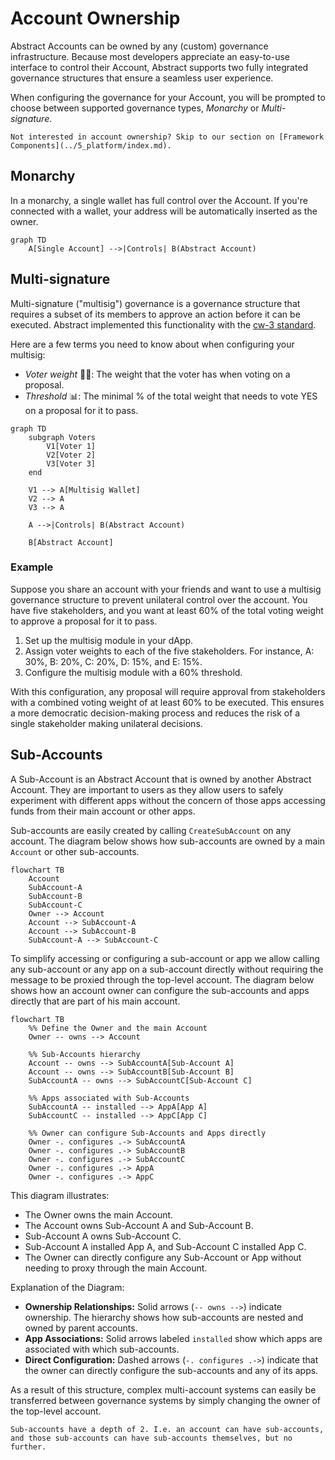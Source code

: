 # Account Ownership

Abstract Accounts can be owned by any (custom) governance infrastructure. Because most developers appreciate an easy-to-use interface to control their Account, Abstract supports two fully integrated governance structures that ensure a seamless user experience.

When configuring the governance for your Account, you will be prompted to choose between supported governance types, *Monarchy* or *Multi-signature*.

```admonish info
Not interested in account ownership? Skip to our section on [Framework Components](../5_platform/index.md).
```

## Monarchy

In a monarchy, a single wallet has full control over the Account. If you're connected with a wallet, your address will be automatically inserted as the owner.

```mermaid
graph TD
    A[Single Account] -->|Controls| B(Abstract Account)
```

## Multi-signature

Multi-signature ("multisig") governance is a governance structure that requires a subset of its members to approve an action before it can be executed. Abstract implemented this functionality with the <a href="https://github.com/CosmWasm/cw-plus/blob/main/packages/cw3/README.md" target="_blank"> cw-3 standard</a>.

Here are a few terms you need to know about when configuring your multisig:

- *Voter weight* 🏋️‍♂️: The weight that the voter has when voting on a proposal.
- *Threshold* 📊: The minimal % of the total weight that needs to vote YES on a proposal for it to pass.

```mermaid
graph TD
    subgraph Voters
        V1[Voter 1]
        V2[Voter 2]
        V3[Voter 3]
    end

    V1 --> A[Multisig Wallet]
    V2 --> A
    V3 --> A
    
    A -->|Controls| B(Abstract Account)

    B[Abstract Account]
```

### Example

Suppose you share an account with your friends and want to use a multisig governance structure to prevent unilateral control over the account. You have five stakeholders, and you want at least 60% of the total voting weight to approve a proposal for it to pass.

1. Set up the multisig module in your dApp.
2. Assign voter weights to each of the five stakeholders. For instance, A: 30%, B: 20%, C: 20%, D: 15%, and E: 15%.
3. Configure the multisig module with a 60% threshold.

With this configuration, any proposal will require approval from stakeholders with a combined voting weight of at least 60% to be executed. This ensures a more democratic decision-making process and reduces the risk of a single stakeholder making unilateral decisions.

## Sub-Accounts

A Sub-Account is an Abstract Account that is owned by another Abstract Account. They are important to users as they allow users to safely experiment with different apps without the concern of those apps accessing funds from their main account or other apps.

Sub-accounts are easily created by calling `CreateSubAccount` on any account. The diagram below shows how sub-accounts are owned by a main `Account` or other sub-accounts.

```mermaid
flowchart TB
    Account
    SubAccount-A
    SubAccount-B
    SubAccount-C
    Owner --> Account
    Account --> SubAccount-A
    Account --> SubAccount-B
    SubAccount-A --> SubAccount-C
```

To simplify accessing or configuring a sub-account or app we allow calling any sub-account or any app on a sub-account directly without requiring the message to be proxied through the top-level account. The diagram below shows how an account owner can configure the sub-accounts and apps directly that are part of his main account.

```mermaid
flowchart TB
    %% Define the Owner and the main Account
    Owner -- owns --> Account

    %% Sub-Accounts hierarchy
    Account -- owns --> SubAccountA[Sub-Account A]
    Account -- owns --> SubAccountB[Sub-Account B]
    SubAccountA -- owns --> SubAccountC[Sub-Account C]

    %% Apps associated with Sub-Accounts
    SubAccountA -- installed --> AppA[App A]
    SubAccountC -- installed --> AppC[App C]

    %% Owner can configure Sub-Accounts and Apps directly
    Owner -. configures .-> SubAccountA
    Owner -. configures .-> SubAccountB
    Owner -. configures .-> SubAccountC
    Owner -. configures .-> AppA
    Owner -. configures .-> AppC
```

This diagram illustrates:

- The Owner owns the main Account.
- The Account owns Sub-Account A and Sub-Account B.
- Sub-Account A owns Sub-Account C.
- Sub-Account A installed App A, and Sub-Account C installed App C.
- The Owner can directly configure any Sub-Account or App without needing to proxy through the main Account.

Explanation of the Diagram:

- **Ownership Relationships:** Solid arrows (`-- owns -->`) indicate ownership. The hierarchy shows how sub-accounts are nested and owned by parent accounts.
- **App Associations:** Solid arrows labeled `installed` show which apps are associated with which sub-accounts.
- **Direct Configuration:** Dashed arrows (`-. configures .->`) indicate that the owner can directly configure the sub-accounts and any of its apps.

As a result of this structure, complex multi-account systems can easily be transferred between governance systems by simply changing the owner of the top-level account.

```admonish info
Sub-accounts have a depth of 2. I.e. an account can have sub-accounts, and those sub-accounts can have sub-accounts themselves, but no further.
```
